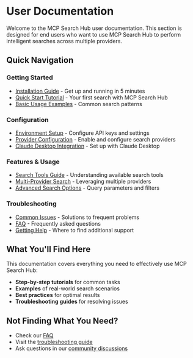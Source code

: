 # User Documentation

Welcome to the MCP Search Hub user documentation. This section is designed for end users who want to use MCP Search Hub to perform intelligent searches across multiple providers.

## Quick Navigation

### Getting Started
- [Installation Guide](getting-started.md) - Get up and running in 5 minutes
- [Quick Start Tutorial](/docs/users/quick-start.md) - Your first search with MCP Search Hub
- [Basic Usage Examples](/docs/users/basic-usage.md) - Common search patterns

### Configuration
- [Environment Setup](../operators/configuration.md) - Configure API keys and settings
- [Provider Configuration](/docs/users/provider-setup.md) - Enable and configure search providers
- [Claude Desktop Integration](/docs/CLAUDE_DESKTOP_SETUP.md) - Set up with Claude Desktop

### Features & Usage
- [Search Tools Guide](/docs/users/search-tools.md) - Understanding available search tools
- [Multi-Provider Search](/docs/users/multi-provider.md) - Leveraging multiple providers
- [Advanced Search Options](/docs/users/advanced-search.md) - Query parameters and filters

### Troubleshooting
- [Common Issues](/docs/troubleshooting/common-issues.md) - Solutions to frequent problems
- [FAQ](/docs/users/faq.md) - Frequently asked questions
- [Getting Help](/docs/users/support.md) - Where to find additional support

## What You'll Find Here

This documentation covers everything you need to effectively use MCP Search Hub:

- **Step-by-step tutorials** for common tasks
- **Examples** of real-world search scenarios
- **Best practices** for optimal results
- **Troubleshooting guides** for resolving issues

## Not Finding What You Need?

- Check our [FAQ](/docs/users/faq.md)
- Visit the [troubleshooting guide](/docs/troubleshooting/common-issues.md)
- Ask questions in our [community discussions](https://github.com/yourusername/mcp-search-hub/discussions)